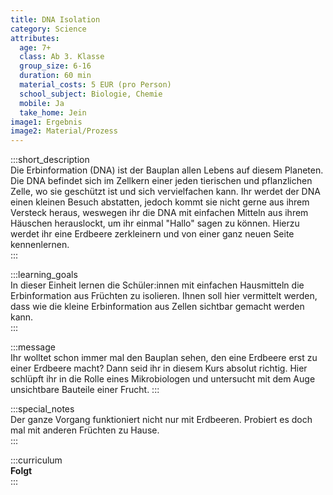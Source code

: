 ```yaml
---
title: DNA Isolation
category: Science
attributes:
  age: 7+
  class: Ab 3. Klasse
  group_size: 6-16
  duration: 60 min  
  material_costs: 5 EUR (pro Person)
  school_subject: Biologie, Chemie
  mobile: Ja
  take_home: Jein
image1: Ergebnis
image2: Material/Prozess
---
```

:::short_description  
Die Erbinformation (DNA) ist der Bauplan allen Lebens auf diesem Planeten. Die DNA befindet sich im Zellkern einer jeden tierischen und pflanzlichen Zelle, wo sie geschützt ist und sich vervielfachen kann. Ihr werdet der DNA einen kleinen Besuch abstatten, jedoch kommt sie nicht gerne aus ihrem Versteck heraus, weswegen ihr die DNA mit einfachen Mitteln aus ihrem Häuschen herauslockt, um ihr einmal "Hallo" sagen zu können. Hierzu werdet ihr eine Erdbeere zerkleinern und von einer ganz neuen Seite kennenlernen.  
:::

:::learning_goals  
 In dieser Einheit lernen die Schüler:innen mit einfachen Hausmitteln die Erbinformation aus Früchten zu isolieren. Ihnen soll hier vermittelt werden, dass wie die kleine Erbinformation aus Zellen sichtbar gemacht werden kann.         
:::

:::message  
Ihr wolltet schon immer mal den Bauplan sehen, den eine Erdbeere erst zu einer Erdbeere macht? Dann seid ihr in diesem Kurs absolut richtig. Hier schlüpft ihr in die Rolle eines Mikrobiologen und untersucht mit dem Auge unsichtbare Bauteile einer Frucht.
:::  

:::special_notes  
Der ganze Vorgang funktioniert nicht nur mit Erdbeeren. Probiert es doch mal mit anderen Früchten zu Hause.  
:::

:::curriculum  
**Folgt**   
:::
